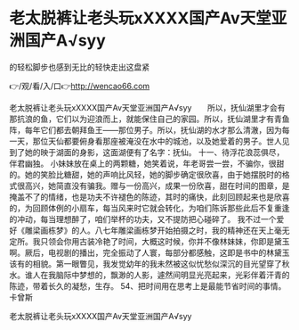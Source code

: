# 老太脱裤让老头玩ⅹXXXX国产Av天堂亚洲国产A√syy
的轻松脚步也感到无比的轻快走出这盘紧

👉/观/看/入/口👉http://wencao66.com

老太脱裤让老头玩ⅹXXXX国产Av天堂亚洲国产A√syy　　所以，抚仙湖里才会有那抗浪的鱼，它们以为迎浪而上，就能保住自己的家园。所以，抚仙湖里才有青鱼阵，每年它们都去朝拜鱼王——那位男子。所以，抚仙湖的水才那么清澈，因为每一天，那位天仙都要俯身看那座被淹没在水中的城池，以及她爱着的男子。世人见到了她的映于湖面的身影，这面湖便有了名字：抚仙。
	十一、待浮花浪蕊俱尽，伴君幽独。
小妹妹放在桌上的两颗糖，她笑着说，年老哥尝一尝，不骗你，很甜的。她的笑脸比糖甜，她的声响比风轻，她的脚步确定很欣喜，由于她摆脱时的格式很高兴，她简直没有骗我。赠与一份高兴，成果一份欣喜，甜在时间的图章，是掩盖不了的情绪，也是功夫不许褪色的陈迹，其时的痛快，此刻回顾起来也是欣喜的，为回顾体例的小扇车，每当风来时它就会转化，为咱们陈诉那些此后不复重逢的冲动，每当理想醉了，咱们举杯的功夫，又不提防把心碰碎了。
我不过一个爱好《雕梁画栋梦》的人。八七年雕梁画栋梦开始拍摄之时，我的精神还在天上毫无定所。我只领会你用古装冷艳了时间，大概这时候，你并不像林妹妹，你即是黛玉啊。厥后，电视剧的播出，完全振动了人寰，每部分都感触，这即是书中的林黛玉该有的相貌。第一眼瞥见，我发觉幼年的我未然被这似忧愁似深沉的目光望穿了秋水。谁人在我脑际中梦想的，飘渺的人影，遽然间明显光亮起来，光彩伴着汗青的陈迹，带着长久的凝愁，生存。
	54、把时间用在思考上是最能节省时间的事情。卡曾斯

老太脱裤让老头玩ⅹXXXX国产Av天堂亚洲国产A√syy
